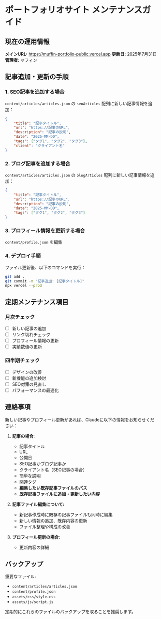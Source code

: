 # ポートフォリオサイト メンテナンスガイド

## 現在の運用情報

**メインURL:** https://muffin-portfolio-public.vercel.app
**更新日:** 2025年7月31日
**管理者:** マフィン

## 記事追加・更新の手順

### 1. SEO記事を追加する場合
`content/articles/articles.json` の `seoArticles` 配列に新しい記事情報を追加：

```json
{
    "title": "記事タイトル",
    "url": "https://記事のURL",
    "description": "記事の説明",
    "date": "2025-MM-DD",
    "tags": ["タグ1", "タグ2", "タグ3"],
    "client": "クライアント名"
}
```

### 2. ブログ記事を追加する場合
`content/articles/articles.json` の `blogArticles` 配列に新しい記事情報を追加：

```json
{
    "title": "記事タイトル",
    "url": "https://記事のURL", 
    "description": "記事の説明",
    "date": "2025-MM-DD",
    "tags": ["タグ1", "タグ2", "タグ3"]
}
```

### 3. プロフィール情報を更新する場合
`content/profile.json` を編集

### 4. デプロイ手順
ファイル更新後、以下のコマンドを実行：
```bash
git add .
git commit -m "記事追加: [記事タイトル]"
npx vercel --prod
```

## 定期メンテナンス項目

### 月次チェック
- [ ] 新しい記事の追加
- [ ] リンク切れチェック
- [ ] プロフィール情報の更新
- [ ] 実績数値の更新

### 四半期チェック  
- [ ] デザインの改善
- [ ] 新機能の追加検討
- [ ] SEO対策の見直し
- [ ] パフォーマンスの最適化

## 連絡事項
新しい記事やプロフィール更新があれば、Claudeに以下の情報をお知らせください：

1. **記事の場合:**
   - 記事タイトル
   - URL
   - 公開日
   - SEO記事かブログ記事か
   - クライアント名（SEO記事の場合）
   - 簡単な説明
   - 関連タグ
   - **編集したい既存記事ファイルのパス**
   - **既存記事ファイルに追加・更新したい内容**

2. **記事ファイル編集について:**
   - 新記事作成時に既存の記事ファイルも同時に編集
   - 新しい情報の追加、既存内容の更新
   - ファイル整理や構成の改善

3. **プロフィール更新の場合:**
   - 更新内容の詳細

## バックアップ
重要なファイル:
- `content/articles/articles.json`
- `content/profile.json`
- `assets/css/style.css`
- `assets/js/script.js`

定期的にこれらのファイルのバックアップを取ることを推奨します。